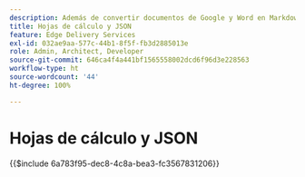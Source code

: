 ```yaml
---
description: Además de convertir documentos de Google y Word en Markdown y marcado de HTML, AEM también convierte hojas de cálculo (libros de trabajo de Microsoft Excel y Google Sheets) en archivos JSON que su sitio web o aplicación web puede consumir fácilmente.
title: Hojas de cálculo y JSON
feature: Edge Delivery Services
exl-id: 032ae9aa-577c-44b1-8f5f-fb3d2885013e
role: Admin, Architect, Developer
source-git-commit: 646ca4f4a441bf1565558002dcd6f96d3e228563
workflow-type: ht
source-wordcount: '44'
ht-degree: 100%

---
```


# Hojas de cálculo y JSON

{{$include 6a783f95-dec8-4c8a-bea3-fc3567831206}}
